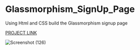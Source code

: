 # Glassmorphism_SignUp_Page
Using Html and CSS build the Glassmorphism signup page

[PROJECT LINK](http://127.0.0.1:5500/index.html)

![Screenshot (126)](https://user-images.githubusercontent.com/98330141/224546788-3718a541-a2bf-4f8b-be5d-68a8f955e7ea.png)

